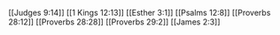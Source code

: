 [[Judges 9:14]]
[[1 Kings 12:13]]
[[Esther 3:1]]
[[Psalms 12:8]]
[[Proverbs 28:12]]
[[Proverbs 28:28]]
[[Proverbs 29:2]]
[[James 2:3]]
